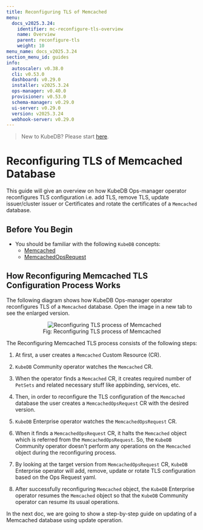 ```yaml
---
title: Reconfiguring TLS of Memcached
menu:
  docs_v2025.3.24:
    identifier: mc-reconfigure-tls-overview
    name: Overview
    parent: reconfigure-tls
    weight: 10
menu_name: docs_v2025.3.24
section_menu_id: guides
info:
  autoscaler: v0.38.0
  cli: v0.53.0
  dashboard: v0.29.0
  installer: v2025.3.24
  ops-manager: v0.40.0
  provisioner: v0.53.0
  schema-manager: v0.29.0
  ui-server: v0.29.0
  version: v2025.3.24
  webhook-server: v0.29.0
---
```


> New to KubeDB? Please start [here](/docs/v2025.3.24/README).

# Reconfiguring TLS of Memcached Database

This guide will give an overview on how KubeDB Ops-manager operator reconfigures TLS configuration i.e. add TLS, remove TLS, update issuer/cluster issuer or Certificates and rotate the certificates of a `Memcached` database.

## Before You Begin
- You should be familiar with the following `KubeDB` concepts:
  - [Memcached](/docs/v2025.3.24/guides/memcached/concepts/memcached)
  - [MemcachedOpsRequest](/docs/v2025.3.24/guides/memcached/concepts/memcached-opsrequest)

## How Reconfiguring Memcached TLS Configuration Process Works

The following diagram shows how KubeDB Ops-manager operator reconfigures TLS of a `Memcached` database. Open the image in a new tab to see the enlarged version.

<figure align="center">
  <img alt="Reconfiguring TLS process of Memcached" src="/docs/v2025.3.24/images/memcached/memcached-reconfigure-tls.png">
<figcaption align="center">Fig: Reconfiguring TLS process of Memcached</figcaption>
</figure>

The Reconfiguring Memcached TLS process consists of the following steps:

1. At first, a user creates a `Memcached` Custom Resource (CR).

2. `KubeDB` Community operator watches the `Memcached` CR.

3. When the operator finds a `Memcached` CR, it creates required number of `PetSets` and related necessary stuff like appbinding, services, etc.

4. Then, in order to reconfigure the TLS configuration of the `Memcached` database the user creates a `MemcachedOpsRequest` CR with the desired version.

5. `KubeDB` Enterprise operator watches the `MemcachedOpsRequest` CR.

6. When it finds a `MemcachedOpsRequest` CR, it halts the `Memcached` object which is referred from the `MemcachedOpsRequest`. So, the `KubeDB` Community operator doesn't perform any operations on the `Memcached` object during the reconfiguring process.  

7. By looking at the target version from `MemcachedOpsRequest` CR, `KubeDB` Enterprise operator will add, remove, update or rotate TLS configuration based on the Ops Request yaml.

8. After successfully reconfiguring `Memcached` object, the `KubeDB` Enterprise operator resumes the `Memcached` object so that the `KubeDB` Community operator can resume its usual operations.

In the next doc, we are going to show a step-by-step guide on updating of a Memcached database using update operation.